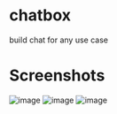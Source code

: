 # chatbox
build chat for any use case

# Screenshots
![image](https://github.com/handrianasolo/chatbox/blob/master/screenshots/capture_ecran_accueil.PNG)
![image](https://github.com/handrianasolo/tp-blog-recettes/blob/master/screenshots/capture_ecran_inscription.PNG)
![image](https://github.com/handrianasolo/tp-blog-recettes/blob/master/screenshots/capture_ecran_connection_membre.PNG)
